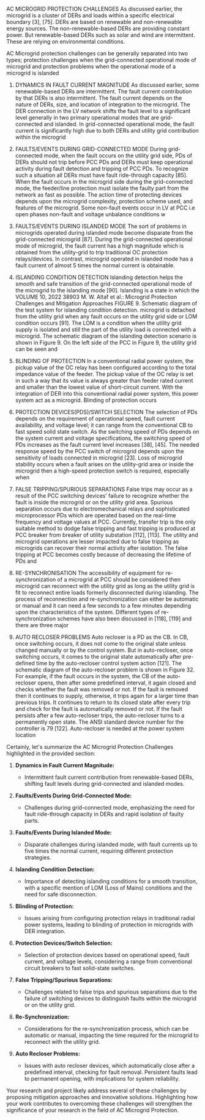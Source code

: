 AC MICROGRID PROTECTION CHALLENGES
As discussed earlier, the microgrid is a cluster of DERs and
loads within a specific electrical boundary [3], [75]. DERs are
based on renewable and non-renewable energy sources. The
non-renewable-based DERs are providing constant power.
But renewable-based DERs such as solar and wind are
intermittent. These are relying on environmental conditions.


AC Microgrid protection challenges can be generally
separated into two types; protection challenges when the
grid-connected operational mode of microgrid and protection
problems when the operational mode of a microgrid is
islanded

1) DYNAMICS IN FAULT CURRENT MAGNITUDE
As discussed earlier, some renewable-based DERs are
intermittent. The fault current contribution by that DERs is
also intermittent. The fault current depends on the nature of
DERs, size, and location of integration to the microgrid. The
DER connection in the LV network shifts the fault level to a
significant level generally in two primary operational modes
that are grid-connected and islanded. In grid-connected
operational mode, the fault current is significantly high due to
both DERs and utility grid contribution within the microgrid


2) FAULTS/EVENTS DURING GRID-CONNECTED MODE
During grid-connected mode, when the fault occurs on the
utility grid side, PDs of DERs should not trip before PCC
PDs and DERs must keep operational activity during fault
detection and tripping of PCC PDs. To recognize such a
situation all DERs must have fault ride-through capacity [85].
When the fault occurs in the microgrid side during the
grid-connected mode, the feeder/line protection must isolate
the faulty part from the network as fast as possible. The
action time of protecting devices depends upon the microgrid
complexity, protection scheme used, and features of the
microgrid. Some non-fault events occur in LV at PCC i.e open
phases non-fault and voltage unbalance conditions w


3) FAULTS/EVENTS DURING ISLANDED MODE
The sort of problems in microgrids operated during islanded
mode become disparate from the grid-connected microgrid [87]. During the grid-connected operational mode of
microgrid, the fault current has a high magnitude which is
obtained from the utility-grid to trip traditional OC protection
relays/devices. In contrast, microgrid operated in islanded
mode has a fault current of almost 5 times the normal current
is obtainable.


4) ISLANDING CONDITION DETECTION
Islanding detection helps the smooth and safe transition of
the grid-connected operational mode of the microgrid to
the islanding mode [90]. Islanding is a state in which the
VOLUME 10, 2022 38903
M. W. Altaf et al.: Microgrid Protection Challenges and Mitigation Approaches
FIGURE 9. Schematic diagram of the test system for islanding condition
detection.
microgrid is detached from the utility grid when any fault
occurs on the utility grid side or LOM condition occurs [91].
The LOM is a condition when the utility grid supply is
isolated and still the part of the utility load is connected
with a microgrid. The schematic diagram of the islanding
detection scenario is shown in Figure 9. On the left side
of the PCC in Figure 9, the utility grid can be seen and


5) BLINDING OF PROTECTION
In a conventional radial power system, the pickup value of
the OC relay has been configured according to the total
impedance value of the feeder. The pickup value of the
OC relay is set in such a way that its value is always
greater than feeder rated current and smaller than the lowest
value of short-circuit current. With the integration of DER
into this conventional radial power system, this power
system act as a microgrid. Blinding of protection occurs

6) PROTECTION DEVICES(PDS)/SWITCH SELECTION
The selection of PDs depends on the requirement of
operational speed, fault current availability, and voltage level;
it can range from the conventional CB to fast speed solid state
switch. As the switching speed of PDs depends on the system
current and voltage specifications, the switching speed of PDs
increases as the fault current level increases [38], [45].
The needed response speed by the PCC switch of
microgrid depends upon the sensitivity of loads connected
in microgrid [23]. Loss of microgrid stability occurs when a
fault arises on the utility-grid area or inside the microgrid then
a high-speed protection switch is required, especially when

7) FALSE TRIPPING/SPURIOUS SEPARATIONS
False trips may occur as a result of the PCC switching
devices’ failure to recognize whether the fault is inside the
microgrid or on the utility grid area. Spurious separation
occurs due to electromechanical relays and sophisticated
microprocessor PDs which are operated based on the
real-time frequency and voltage values at PCC. Currently,
transfer trip is the only suitable method to dodge false tripping
and fast tripping is produced at PCC breaker from breaker of
utility substation [112], [113].
The utility and microgrid operations are lesser impacted
due to false tripping as microgrids can recover their normal
activity after isolation. The false tripping at PCC becomes
costly because of decreasing the lifetime of PDs and

8) RE-SYNCHRONISATION
The accessibility of equipment for re-synchronization of a
microgrid at PCC should be considered then microgrid can
reconnect with the utility grid as long as the utility grid is fit to
reconnect entire loads formerly disconnected during islanding. The process of reconnection and re-synchronization can
either be automatic or manual and it can need a few seconds
to a few minutes depending upon the characteristics of the
system. Different types of re-synchronization schemes have
also been discussed in [118], [119] and there are three major


9) AUTO RECLOSER PROBLEMS
Auto recloser is a PD as the CB. In CB, once switching
occurs, it does not come to the original state unless changed
manually or by the control system. But in auto-recloser, once
switching occurs, it comes to the original state automatically
after pre-defined time by the auto-recloser control system
action [121]. The schematic diagram of the auto-recloser
problem is shown in Figure 32. For example, if the fault
occurs in the system, the CB of the auto-recloser opens, then
after some predefined interval, it again closed and checks
whether the fault was removed or not. If the fault is removed
then it continues to supply, otherwise, it trips again for a larger
time than previous trips. It continues to return to its closed
state after every trip and check for the fault is automatically
removed or not. If the fault persists after a few auto-recloser
trips, the auto-recloser turns to a permanently open state. The
ANSI standard device number for the controller is 79 [122].
Auto-recloser is needed at the power system location



<!-- the chatGpt summery for the challegnes -->
Certainly, let's summarize the AC Microgrid Protection Challenges highlighted in the provided section:

1. **Dynamics in Fault Current Magnitude:**
   - Intermittent fault current contribution from renewable-based DERs, shifting fault levels during grid-connected and islanded modes.

2. **Faults/Events During Grid-Connected Mode:**
   - Challenges during grid-connected mode, emphasizing the need for fault ride-through capacity in DERs and rapid isolation of faulty parts.

3. **Faults/Events During Islanded Mode:**
   - Disparate challenges during islanded mode, with fault currents up to five times the normal current, requiring different protection strategies.

4. **Islanding Condition Detection:**
   - Importance of detecting islanding conditions for a smooth transition, with a specific mention of LOM (Loss of Mains) conditions and the need for safe disconnection.

5. **Blinding of Protection:**
   - Issues arising from configuring protection relays in traditional radial power systems, leading to blinding of protection in microgrids with DER integration.

6. **Protection Devices/Switch Selection:**
   - Selection of protection devices based on operational speed, fault current, and voltage levels, considering a range from conventional circuit breakers to fast solid-state switches.

7. **False Tripping/Spurious Separations:**
   - Challenges related to false trips and spurious separations due to the failure of switching devices to distinguish faults within the microgrid or on the utility grid.

8. **Re-Synchronization:**
   - Considerations for the re-synchronization process, which can be automatic or manual, impacting the time required for the microgrid to reconnect with the utility grid.

9. **Auto Recloser Problems:**
   - Issues with auto recloser devices, which automatically close after a predefined interval, checking for fault removal. Persistent faults lead to permanent opening, with implications for system reliability.

Your research and project likely address several of these challenges by proposing mitigation approaches and innovative solutions. Highlighting how your work contributes to overcoming these challenges will strengthen the significance of your research in the field of AC Microgrid Protection.